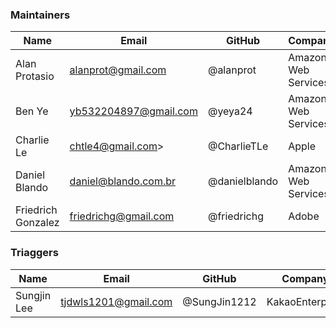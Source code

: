 ### Maintainers

| Name               | Email                 | GitHub        | Company             |
|--------------------|-----------------------|---------------|---------------------|
| Alan Protasio      | alanprot@gmail.com    | @alanprot     | Amazon Web Services |
| Ben Ye             | yb532204897@gmail.com | @yeya24       | Amazon Web Services |
| Charlie Le         | chtle4@gmail.com>     | @CharlieTLe   | Apple               |
| Daniel Blando      | daniel@blando.com.br  | @danielblando | Amazon Web Services |
| Friedrich Gonzalez | friedrichg@gmail.com  | @friedrichg   | Adobe               |

### Triaggers


| Name        | Email                | GitHub       | Company         |
|-------------|----------------------|--------------|-----------------|
| Sungjin Lee | tjdwls1201@gmail.com | @SungJin1212 | KakaoEnterprise |
